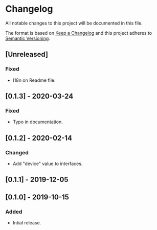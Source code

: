 # Changelog

All notable changes to this project will be documented in this file.

The format is based on [Keep a Changelog](http://keepachangelog.com/en/1.0.0/)
and this project adheres to [Semantic Versioning](http://semver.org/spec/v2.0.0.html).

## [Unreleased]

### Fixed

- I18n on Readme file.

## [0.1.3] - 2020-03-24

### Fixed

- Typo in documentation.

## [0.1.2] - 2020-02-14

### Changed

- Add "device" value to interfaces.

## [0.1.1] - 2019-12-05

## [0.1.0] - 2019-10-15

### Added

- Intial release.

